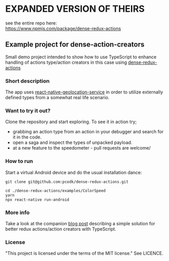 # EXPANDED VERSION OF THEIRS
see the entire repo here:  
https://www.npmjs.com/package/dense-redux-actions

## Example project for dense-action-creators 

Small demo project intended to show how to use TypeScript to enhance handling of actions type/action creators in this case using [dense-redux-actions](https://www.npmjs.com/package/dense-redux-actions)

### Short description

The app uses [react-native-geolocation-service](https://www.npmjs.com/package/react-native-geolocation-service) in order to utilize externally defined types from a somewhat real life scenario.  

### Want to try it out?
Clone the repository and start exploring. To see it in action try;  

* grabbing an action type from an action in your debugger and search for it in the code.
* open a saga and inspect the types of unpacked payload. 
* at a new feature to the speedometer - pull requests are welcome/

### How to run 
Start a virtual Android device and do the usual installation dance:

    git clone git@github.com:pcodk/dense-redux-actions.git
    
    cd ./dense-redux-actions/examples/ColorSpeed
    yarn
    npx react-native run-android

    
### More info

Take a look at the companion [blog post]() describing a simple solution for better redux actions/action creators with TypeScript. 

### License 
"This project is licensed under the terms of the MIT license." See LICENCE.
